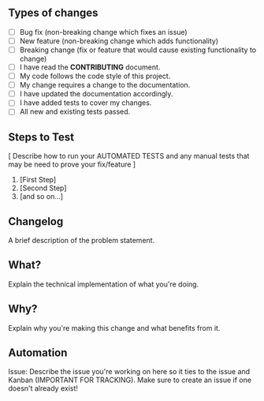 ## Types of changes
<!--- What types of changes does your code introduce? Put an `x` in all the boxes that apply: -->
- [ ] Bug fix (non-breaking change which fixes an issue)
- [ ] New feature (non-breaking change which adds functionality)
- [ ] Breaking change (fix or feature that would cause existing functionality to change)
- [ ] I have read the **CONTRIBUTING** document.
- [ ] My code follows the code style of this project.
- [ ] My change requires a change to the documentation.
- [ ] I have updated the documentation accordingly.
- [ ] I have added tests to cover my changes.
- [ ] All new and existing tests passed.

## Steps to Test
[ Describe how to run your AUTOMATED TESTS and any manual tests that may be need to prove your fix/feature ]
1. [First Step]
2. [Second Step]
3. [and so on...]

## Changelog

A brief description of the problem statement. 

## What?

Explain the technical implementation of what you're doing.

## Why?

Explain why you're making this change and what benefits from it. 


## Automation
Issue: <issue-XX> Describe the issue you're working on here so it ties to the issue and Kanban (IMPORTANT FOR TRACKING). Make sure to create an issue if one doesn't already exist!


